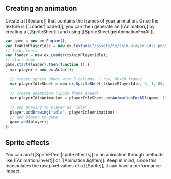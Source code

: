 ## Creating an animation

Create a [[Texture]] that contains the frames of your animation. Once the texture
is [[Loader|loaded]], you can then generate an [[Animation]] by creating a [[SpriteSheet]]
and using [[SpriteSheet.getAnimationForAll]].

```js
var game = new ex.Engine();
var txAnimPlayerIdle = new ex.Texture("/assets/tx/anim-player-idle.png");
// load assets
var loader = new ex.Loader(txAnimPlayerIdle);
// start game
game.start(loader).then(function () {
  var player = new ex.Actor();
 
  // create sprite sheet with 5 columns, 1 row, 80x80 frames
  var playerIdleSheet = new ex.SpriteSheet(txAnimPlayerIdle, 5, 1, 80, 80);
  
  // create animation (125ms frame speed)
  var playerIdleAnimation = playerIdleSheet.getAnimationForAll(game, 125);
 
  // add drawing to player as "idle"
  player.addDrawing("idle", playerIdleAnimation);
  // add player to game
  game.add(player);
});
```

## Sprite effects

You can add [[SpriteEffect|sprite effects]] to an animation through methods
like [[Animation.invert]] or [[Animation.lighten]]. Keep in mind, since this
manipulates the raw pixel values of a [[Sprite]], it can have a performance impact.